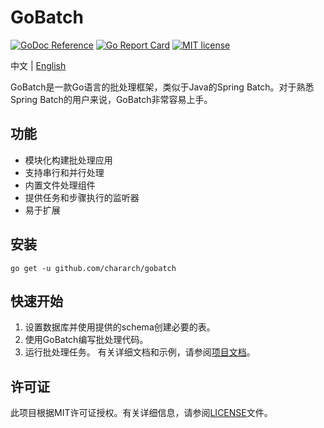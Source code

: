 # GoBatch

[![GoDoc Reference](https://godoc.org/github.com/chararch/gobatch?status.svg)](http://godoc.org/github.com/chararch/gobatch)
[![Go Report Card](https://goreportcard.com/badge/github.com/chararch/gobatch)](https://goreportcard.com/report/github.com/chararch/gobatch)
[![MIT license](https://img.shields.io/badge/license-MIT-brightgreen.svg)](https://opensource.org/licenses/MIT)

中文 | [English](README.md)

GoBatch是一款Go语言的批处理框架，类似于Java的Spring Batch。对于熟悉Spring Batch的用户来说，GoBatch非常容易上手。

## 功能

- 模块化构建批处理应用
- 支持串行和并行处理
- 内置文件处理组件
- 提供任务和步骤执行的监听器
- 易于扩展

## 安装

```shell
go get -u github.com/chararch/gobatch
```

## 快速开始
1. 设置数据库并使用提供的schema创建必要的表。
2. 使用GoBatch编写批处理代码。
3. 运行批处理任务。
有关详细文档和示例，请参阅[项目文档](https://chararch.github.io/gobatch-doc)。

## 许可证
此项目根据MIT许可证授权。有关详细信息，请参阅[LICENSE](LICENSE)文件。
